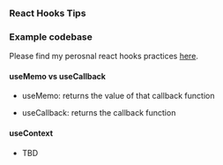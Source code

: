 ### React Hooks Tips

### Example codebase
Please find my perosnal react hooks practices <a href="https://github.com/DamengRandom/hooks-recall" target="_blank">here</a>.

#### useMemo vs useCallback
- <p>useMemo: returns the value of that callback function</p>
- <p>useCallback: returns the callback function</p>

#### useContext

- TBD
